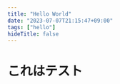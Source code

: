 ```yaml
---
title: "Hello World"
date: "2023-07-07T21:15:47+09:00"
tags: ["hello"]
hideTitle: false
---
```

# これはテスト